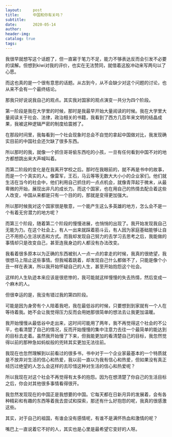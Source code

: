 ```yaml
---
layout:     post  
title:      中国和你有关吗？
subtitle:  
date:       2020-05-14
author:  
header-img: 
catalog: true  
tags:
---
```


我很早就想写这个话题了，但一直窘于笔力不足，能力不够表达反而会引发不必要的误解。但想到kiwi对我的评价，也实在无法赞同，就借着这股冲动来写两句以了心愿。

而这也真的是一个很有意思的话题。从古到今，从不会缺少对这个问题的讨论，也从来不会有一个最终结论。

那我只好说说我自己的观点。其实我对国家的观点演变一共分为四个阶段。

第一阶段是我在大学里的时候，那时是我最早开始大量阅读的时候。我在大学里大量阅读关于社会、法律，政治相关的书籍，我看到了西方几百年来文明的结晶成果，我被这种逻辑严密的制度给震撼了。

在那段时间里，我每看到一个社会现象时总会不自觉的拿起中国做对比，我发现确实目前的中国社会还欠缺了很多东西。

所以那时的我，就像一个抓住哥哥偷东西吃的小孩，一旦有任何看到中国不对的地方都想跳出来大声喊叫着。

而第二阶段的变化是在我离开学校之后。那时在我眼前的，就不再是书中的故事，而是一个个真实的人。像雷军，王石，马云等等无数大大小小的企业家们。他们就生活在当今的社会中，他们利用自己抓住的一点点机会，就像青萍起于微末，从最卑微的开始，展现出非凡的成长力。而这个国家，也在用自己的热情去配合着这些人改变，中国从来都是只有一个目的的，那就是变得更加强大。

所以那时候我对这个国家很是敬意，一个能产生这么多英雄的地方，怎么会不是一个有着无穷潜力的地方呢？

而第三个阶段，随着第二个阶段的慢慢进展，也悄悄的出现了。我开始发现我自己无能为力。在这个社会上，有人一出来就踩着筋斗云，有人因为家庭基础能够让自己不用担心生活状态和方式。而我却发现自己努力的去学习去思考之后，我能做的事情却只是改变自己，甚至连我身边的人都没有办法改变。

我看着很多原本以为正确的东西被别人一点一点的拿走的时候，我真的很绝望，我很想马上阻止这些事情。但我喊着跳着，却发现自己什么都做不了，只能是像个小丑一样在表演，所以我开始怀疑自己的人生，甚至开始抱怨这个社会。

这样的人生轨迹本来应该是很悲惨的，我可能就这样慢慢的失去热情，然后变成一个麻木的人。

但很幸运的是，我没有错过我的第四阶段。

可能是因为身旁有个人陪着我吧，我在最低谷的时候，只要想到到家就有一个人在等待着我。她不会让我觉得压力反而会用她那很简单的想法去让我更加温暖。

我开始慢慢从最低谷中走出来，这时间可能用了两年，我不再觉得这个社会的不公平，也看清楚了自己的情况，反而开始慢慢的集中注意力去往一个最简单的能达到的目标去走着。虽然我开始慢了下来，但我能更加的看清楚自己的目标，我忽然觉得以前的那种急如蚂蚁般的兜转其实更加无法往前。

我现在也忽然理解到以前看过的很多书，书中对于一个企业家最基本的一个特质就是不放弃对生活的信心和热爱，我以前一直以为我有信心和热爱，但如果没有真正经历过绝望的人怎么会这样的去珍惜这种对生活的信心和热爱呢？

所以我现在对这个社会不再觉得有太多的抱怨。因为在想清楚了你自己的生活目标之后，你会对其他很多事情看得很开。

我忽然发现现在的中国正是我想要的中国。它每天都在日新月异的发展着，会有各种精彩和有趣的东西等着我去尝试和探索，那还有什么好抱怨的呢，我真的很感激这些。

其实，对于自己的祖国，有谁会没有感情呢，有谁不是满怀热血和激情的呢？

嘴巴上一直说着它不好的人，其实也是心里是最希望它变好的人呀。

